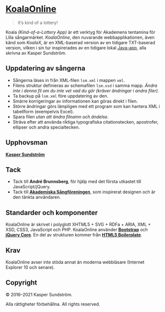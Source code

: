 # [KoalaOnline](https://koala.ksundstrom.fi/)

> It’s kind of a lottery!

Koala *(Kind-of-a-Lottery App)* är ett verktyg för Akademens tentamina för Lilla sångarmärket. _KoalaOnline_, den nuvarande webbapplikationen, även känd som _KoalaX_, är en XML-baserad version av en tidigare TXT-baserad version, vilken i sin tur inspirerades av en tidigare lokal [Java-app](https://github.com/KSundstrom/j-koala), alla skrivna av Kasper Sundström.


## Uppdatering av sångerna

* Sångerna läses in från XML-filen `lsm.xml` i mappen `xml`.
* Filens struktur definieras av schemafilen `lsm.xsd` i samma mapp. *Ändra inte i denna fil om du inte vet vad du gör (kräver ändringar i andra filer).*
* Ta backup på `lsm.xml` före uppdatering av den.
* Smärre korrigeringar av informationen kan göras direkt i filen.
* Större ändringar görs lämpligen med ett program som kan hantera XML i tabellform (exempelvis Excel).
* Spara filen *utan att ändra filnamn och ändelse*.
* Sträva efter att använda riktiga typografiska citationstecken, apostrofer, ellipser och andra specialtecken.


## Upphovsman

**[Kasper Sundström](https://twitter.com/ksundstrom)**


## Tack

* Tack till **André Brunnsberg**, för hjälp med det första utkastet till JavaScript/jQuery.
* Tack till **[Akademiska Sångföreningen](https://twitter.com/akademen)**, som inspirerat designen och är den tänkta användaren.


## Standarder och komponenter

KoalaOnline är skrivet i polyglott XHTML5 + SVG + RDFa + ARIA, XML + XSD, CSS3, JavaScript och PHP. KoalaOnline använder **[Bootstrap](https://getbootstrap.com/)** och **[jQuery Core](https://jquery.com/)**. En del av strukturen kommer från **[HTML5 Boilerplate](https://html5boilerplate.com/)**.


## Krav

KoalaOnline avser inte stöda annat än moderna webbläsare (Internet Explorer 10 och senare).


## Copyright

© 2016–2021 Kasper Sundström.

Alla rättigheter förbehållna. All rights reserved.
